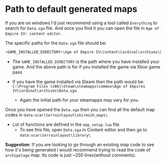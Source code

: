 # Path to default generated maps

If you are on windows I'd just recommend using a tool called `Everything` to search for `Data.sga` file. And once you find it you can open the file in `Age of Empire IV: content editor`. 

The specific paths for the `Data.sga` file should be:

```bash
<GAME_INSTALLED_DIRECTORY>\Age of Empire IV\Content\Cardinal\archives\Data.sga
```

- The `GAME_INSTALLED_DIRECTORY` is the path where you have installed your game. And the above path is for if you installed the game via Xbox game pass
    
- If you have the game installed via Steam then the path would be: `C:\Program Files (x86)\Steam\steamapps\common\Age of Empires IV\cardinal\archives\Data.sga`
    + Again the initial path for your steamapps may vary for you.

Once you have opened the `Data.sga` then you can find all the default map codes in `data:scar\terrainlayout\skirmish_maps\`


* Lot of functions are defined in the `map_setup.lua` file.
    - To see this file, open `Data.sga` in Content editor and then go to `data:scar\terrainlayout\library\`


__Suggestion__: If you are looking to go through an existing map code to see how it's being generated I would recommend trying to read the code of `archipelago` map. Its code is just ~250 lines(without comments).